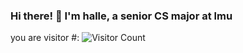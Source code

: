 ### Hi there! 👋 I'm halle, a senior CS major at lmu

you are visitor #:
![Visitor Count](https://profile-counter.glitch.me/hallegv/count.svg)

